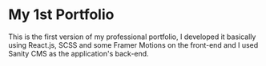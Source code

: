 # My 1st Portfolio
This is the first version of my professional portfolio, I developed it basically using React.js, SCSS and some Framer Motions on the front-end and I used Sanity CMS as the application's back-end.
